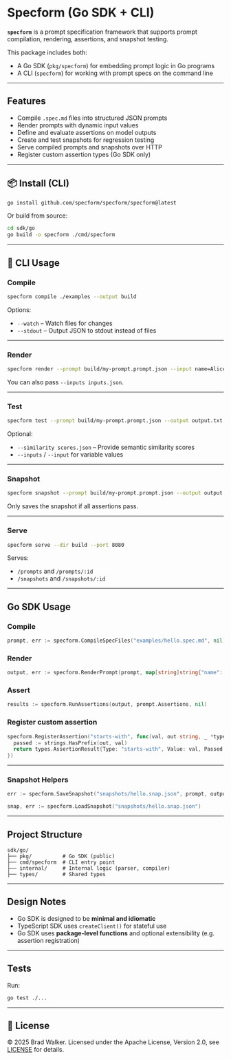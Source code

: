 # Specform (Go SDK + CLI)

**`specform`** is a prompt specification framework that supports prompt compilation, rendering, assertions, and snapshot testing.

This package includes both:

- A Go SDK (`pkg/specform`) for embedding prompt logic in Go programs
- A CLI (`specform`) for working with prompt specs on the command line

---

## Features

- Compile `.spec.md` files into structured JSON prompts
- Render prompts with dynamic input values
- Define and evaluate assertions on model outputs
- Create and test snapshots for regression testing
- Serve compiled prompts and snapshots over HTTP
- Register custom assertion types (Go SDK only)

---

## 📦 Install (CLI)

```bash
go install github.com/specform/specform/specform@latest
```

Or build from source:

```bash
cd sdk/go
go build -o specform ./cmd/specform
```

---

## 🥪 CLI Usage

### Compile

```bash
specform compile ./examples --output build
```

Options:

- `--watch` – Watch files for changes
- `--stdout` – Output JSON to stdout instead of files

---

### Render

```bash
specform render --prompt build/my-prompt.prompt.json --input name=Alice
```

You can also pass `--inputs inputs.json`.

---

### Test

```bash
specform test --prompt build/my-prompt.prompt.json --output output.txt
```

Optional:

- `--similarity scores.json` – Provide semantic similarity scores
- `--inputs` / `--input` for variable values

---

### Snapshot

```bash
specform snapshot --prompt build/my-prompt.prompt.json --output output.txt --out snapshots/
```

Only saves the snapshot if all assertions pass.

---

### Serve

```bash
specform serve --dir build --port 8080
```

Serves:

- `/prompts` and `/prompts/:id`
- `/snapshots` and `/snapshots/:id`

---

## Go SDK Usage

### Compile

```go
prompt, err := specform.CompileSpecFiles("examples/hello.spec.md", nil)
```

### Render

```go
output, err := specform.RenderPrompt(prompt, map[string]string{"name": "Alice"})
```

### Assert

```go
results := specform.RunAssertions(output, prompt.Assertions, nil)
```

### Register custom assertion

```go
specform.RegisterAssertion("starts-with", func(val, out string, _ *types.AssertionContext) types.AssertionResult {
  passed := strings.HasPrefix(out, val)
  return types.AssertionResult{Type: "starts-with", Value: val, Passed: passed}
})
```

---

### Snapshot Helpers

```go
err := specform.SaveSnapshot("snapshots/hello.snap.json", prompt, output, results, inputs)

snap, err := specform.LoadSnapshot("snapshots/hello.snap.json")
```

---

## Project Structure

```
sdk/go/
├── pkg/          # Go SDK (public)
├── cmd/specform  # CLI entry point
├── internal/     # Internal logic (parser, compiler)
├── types/        # Shared types
```

---

## Design Notes

- Go SDK is designed to be **minimal and idiomatic**
- TypeScript SDK uses `createClient()` for stateful use
- Go SDK uses **package-level functions** and optional extensibility (e.g. assertion registration)

---

## Tests

Run:

```bash
go test ./...
```

---

## 📄 License

© 2025 Brad Walker. Licensed under the Apache License, Version 2.0, see [LICENSE](./LICENSE) for details.
